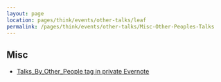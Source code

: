 ```yaml
---
layout: page
location: pages/think/events/other-talks/leaf
permalink: /pages/think/events/other-talks/Misc-Other-Peoples-Talks
---
```



## Misc

- [Talks_By_Other_People tag in private Evernote](https://www.evernote.com/client/web?login=true#?an=true&n=48347e8f-f60f-4c0d-adf5-7720b6c05b30&query=tag%1FTalks_By_Other_People%1FtagGuid%3A3ad299ff-bf2b-4e2c-8c85-2df44e79380d%1Eview%3AVIEW%2FALL_NOTES&)
